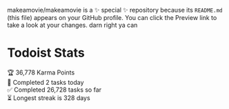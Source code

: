 makeamovie/makeamovie is a ✨ special ✨ repository because its `README.md` (this file) appears on your GitHub profile.
You can click the Preview link to take a look at your changes. darn right ya can

# Todoist Stats

<!-- TODO-IST:START -->
🏆  36,778 Karma Points           
🌸  Completed 2 tasks today           
✅  Completed 26,728 tasks so far           
⏳  Longest streak is 328 days
<!-- TODO-IST:END -->